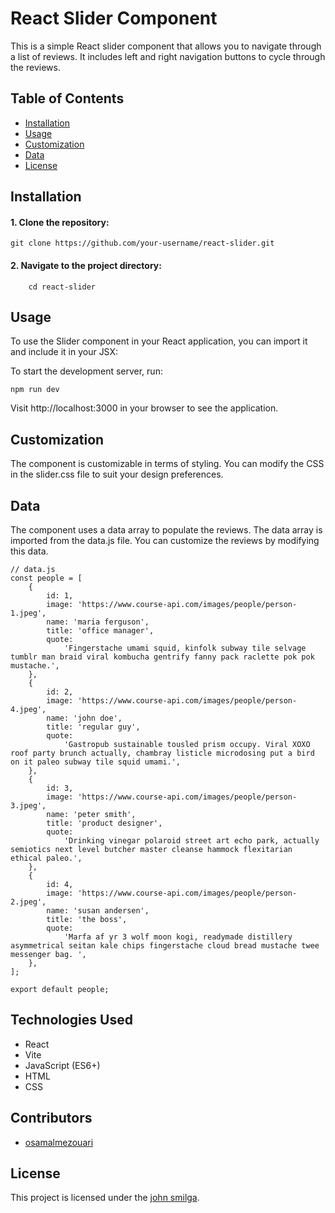 # React Slider Component

This is a simple React slider component that allows you to navigate through a list of reviews. It includes left and right navigation buttons to cycle through the reviews.

## Table of Contents

- [Installation](#installation)
- [Usage](#usage)
- [Customization](#customization)
- [Data](#data)
- [License](#license)

## Installation

#### 1. Clone the repository:

   ```
   git clone https://github.com/your-username/react-slider.git
   ```
#### 2. Navigate to the project directory:

```
    cd react-slider
```
## Usage
To use the Slider component in your React application, you can import it and include it in your JSX:

To start the development server, run:

```
npm run dev
```
Visit http://localhost:3000 in your browser to see the application.

## Customization

The component is customizable in terms of styling. You can modify the CSS in the slider.css file to suit your design preferences.

## Data 

The component uses a data array to populate the reviews. The data array is imported from the data.js file. You can customize the reviews by modifying this data.

```
// data.js
const people = [
    {
        id: 1,
        image: 'https://www.course-api.com/images/people/person-1.jpeg',
        name: 'maria ferguson',
        title: 'office manager',
        quote:
            'Fingerstache umami squid, kinfolk subway tile selvage tumblr man braid viral kombucha gentrify fanny pack raclette pok pok mustache.',
    },
    {
        id: 2,
        image: 'https://www.course-api.com/images/people/person-4.jpeg',
        name: 'john doe',
        title: 'regular guy',
        quote:
            'Gastropub sustainable tousled prism occupy. Viral XOXO roof party brunch actually, chambray listicle microdosing put a bird on it paleo subway tile squid umami.',
    },
    {
        id: 3,
        image: 'https://www.course-api.com/images/people/person-3.jpeg',
        name: 'peter smith',
        title: 'product designer',
        quote:
            'Drinking vinegar polaroid street art echo park, actually semiotics next level butcher master cleanse hammock flexitarian ethical paleo.',
    },
    {
        id: 4,
        image: 'https://www.course-api.com/images/people/person-2.jpeg',
        name: 'susan andersen',
        title: 'the boss',
        quote:
            'Marfa af yr 3 wolf moon kogi, readymade distillery asymmetrical seitan kale chips fingerstache cloud bread mustache twee messenger bag. ',
    },
];

export default people;
```
## Technologies Used
- React
- Vite
- JavaScript (ES6+)
- HTML
- CSS

## Contributors

- [osamalmezouari](https://github.com/osamalmezouari)

## License

This project is licensed under the [john smilga](https://github.com/john-smilga).
